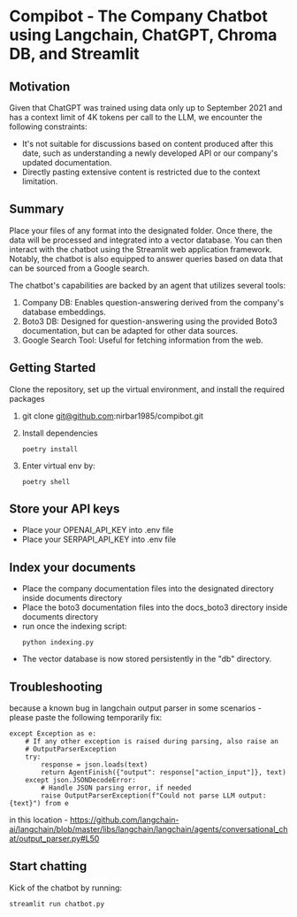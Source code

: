 # Compibot - The Company Chatbot using Langchain, ChatGPT, Chroma DB, and Streamlit


## Motivation

Given that ChatGPT was trained using data only up to September 2021 and has a context limit of 4K tokens per call to the LLM, we encounter the following constraints:

 - It's not suitable for discussions based on content produced after this date, such as understanding a newly developed API or our company's updated documentation.
- Directly pasting extensive content is restricted due to the context limitation.
## Summary
Place your files of any format into the designated folder. Once there, the data will be processed and integrated into a vector database. You can then interact with the chatbot using the Streamlit web application framework. Notably, the chatbot is also equipped to answer queries based on data that can be sourced from a Google search.

The chatbot's capabilities are backed by an agent that utilizes several tools:

1. Company DB: Enables question-answering derived from the company's database embeddings.
1. Boto3 DB: Designed for question-answering using the provided Boto3 documentation, but can be adapted for other data sources.
1. Google Search Tool: Useful for fetching information from the web.


## Getting Started
Clone the repository, set up the virtual environment, and install the required packages

1. git clone git@github.com:nirbar1985/compibot.git

1. Install dependencies
    ```shell script
    poetry install
    ```

1. Enter virtual env by:
    ```shell script
    poetry shell
    ```

## Store your API keys
- Place your OPENAI_API_KEY into .env file
- Place your SERPAPI_API_KEY into .env file


## Index your documents
- Place the company documentation files into the designated directory inside documents directory
- Place the boto3 documentation files into the docs_boto3 directory inside documents directory
- run once the indexing script: 
    ```
    python indexing.py
    ```
- The vector database is now stored persistently in the "db" directory.



## Troubleshooting 
because a known bug in langchain output parser in some scenarios - 
please paste the following temporarily fix:
```
except Exception as e:
    # If any other exception is raised during parsing, also raise an
    # OutputParserException
    try:
        response = json.loads(text)
        return AgentFinish({"output": response["action_input"]}, text)
    except json.JSONDecodeError:
        # Handle JSON parsing error, if needed
        raise OutputParserException(f"Could not parse LLM output: {text}") from e

```

in this location - 
https://github.com/langchain-ai/langchain/blob/master/libs/langchain/langchain/agents/conversational_chat/output_parser.py#L50
## Start chatting
Kick of the chatbot by running:
```
streamlit run chatbot.py
```
